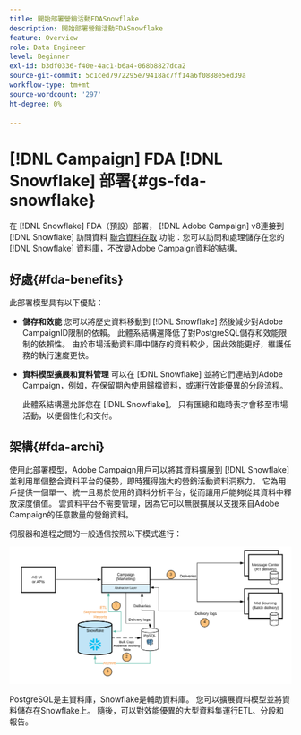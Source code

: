```yaml
---
title: 開始部署營銷活動FDASnowflake
description: 開始部署營銷活動FDASnowflake
feature: Overview
role: Data Engineer
level: Beginner
exl-id: b3df0336-f40e-4ac1-b6a4-068b8827dca2
source-git-commit: 5c1ced7972295e79418ac7ff14a6f0888e5ed39a
workflow-type: tm+mt
source-wordcount: '297'
ht-degree: 0%

---
```


# [!DNL Campaign] FDA [!DNL Snowflake] 部署{#gs-fda-snowflake}

在 [!DNL Snowflake] FDA（預設）部署， [!DNL Adobe Campaign] v8連接到 [!DNL Snowflake] 訪問資料 [聯合資料存取](../connect/fda.md) 功能：您可以訪問和處理儲存在您的 [!DNL Snowflake] 資料庫，不改變Adobe Campaign資料的結構。

## 好處{#fda-benefits}

此部署模型具有以下優點：

* **儲存和效能**
您可以將歷史資料移動到 [!DNL Snowflake] 然後減少對Adobe CampaignID限制的依賴。 此體系結構還降低了對PostgreSQL儲存和效能限制的依賴性。 由於市場活動資料庫中儲存的資料較少，因此效能更好，維護任務的執行速度更快。

* **資料模型擴展和資料管理**
可以在 [!DNL Snowflake] 並將它們連結到Adobe Campaign，例如，在保留期內使用歸檔資料，或運行效能優異的分段流程。

   此體系結構還允許您在 [!DNL Snowflake]。 只有匯總和臨時表才會移至市場活動，以便個性化和交付。


## 架構{#fda-archi}

使用此部署模型，Adobe Campaign用戶可以將其資料擴展到 [!DNL Snowflake] 並利用單個整合資料平台的優勢，即時獲得強大的營銷活動資料洞察力。 它為用戶提供一個單一、統一且易於使用的資料分析平台，從而讓用戶能夠從其資料中釋放深度價值。 雲資料平台不需要管理，因為它可以無限擴展以支援來自Adobe Campaign的任意數量的營銷資料。

伺服器和進程之間的一般通信按照以下模式進行：

![](assets/fda-architecture.png)

PostgreSQL是主資料庫，Snowflake是輔助資料庫。 您可以擴展資料模型並將資料儲存在Snowflake上。 隨後，可以對效能優異的大型資料集運行ETL、分段和報告。
